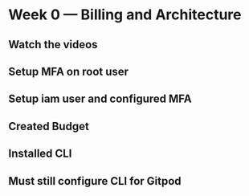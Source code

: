 # Week 0 — Billing and Architecture
## Watch the videos
## Setup MFA on root user
## Setup iam user and configured MFA
## Created Budget
## Installed  CLI
## Must still configure CLI for Gitpod
